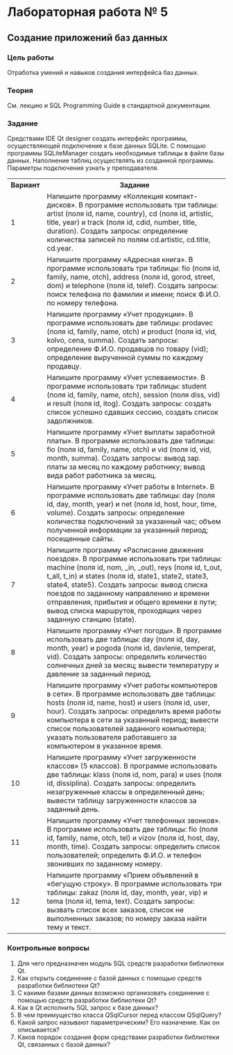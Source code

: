 # Лабораторная работа № 5

## Создание приложений баз данных

### Цель работы

Отработка умений и навыков создания интерфейса баз данных.

### Теория

См. лекцию и SQL Programming Guide в стандартной документации.

### Задание

Средствами IDE Qt designer создать интерфейс программы, осуществляющей подключение к базе данных SQLite. С помощью программы SQLiteManager создать необходимые таблицы в файле базы данных. Наполнение таблиц осуществлять из созданной программы. Параметры подключения узнать у преподавателя.

<table>
    <tr>
        <th>Вариант</th>
        <th style="text-align: center;">Задание</th>
    </tr>
    <tr>
        <td>1</td>
        <td>Напишите программу «Коллекция компакт-дисков». В программе использовать три таблицы: artist (поля id, name, country), cd (поля id, artistic, title, year) и track (поля id, cdid, number, title, duration). Создать запросы: определение количества записей по полям cd.artistic, cd.title, cd.year.</td>
    </tr>
    <tr>
        <td>2</td>
        <td>Напишите программу «Адресная книга». В программе использовать три таблицы: fio (поля id, family, name, otch), address (поля id, gorod, street, dom) и telephone (поля id, telef). Создать запросы: поиск телефона по фамилии и имени; поиск Ф.И.О. по номеру телефона.</td>
    </tr>
    <tr>
        <td>3</td>
        <td>Напишите программу «Учет продукции». В программе использовать две таблицы: prodavec (поля id, family, name, otch) и product (поля id, vid, kolvo, cena, summa). Создать запросы: определение Ф.И.О. продавцов по товару (vid); определение вырученной суммы по каждому продавцу.</td>
    </tr>
    <tr>
        <td>4</td>
        <td>Напишите программу «Учет успеваемости». В программе использовать три таблицы: student (поля id, family, name, otch), session (поля diss, vid) и result (поля id, itog). Создать запросы: создать список успешно сдавших сессию, создать список задолжников.</td>
    </tr>
    <tr>
        <td>5</td>
        <td>Напишите программу «Учет выплаты заработной платы». В программе использовать две таблицы: fio (поля id, family, name, otch) и vid (поля id, vid, month, summa). Создать запросы: вывод зар. платы за месяц по каждому работнику; вывод вида работ работника за месяц.</td>
    </tr>
    <tr>
        <td>6</td>
        <td>Напишите программу «Учет работы в Internet». В программе использовать две таблицы: day (поля id, day, month, year) и net (поля id, host, hour, time, volume). Создать запросы: определение количества подключений за указанный час; объем полученной информации за указанный период; посещенные сайты.</td>
    </tr>
    <tr>
        <td>7</td>
        <td>Напишите программу «Расписание движения поездов». В программе использовать три таблицы: machine (поля id, nom, _in, _out), reys (поля id, t_out, t_all, t_in) и states (поля id, state1, state2, state3, state4, state5). Создать запросы: вывод списка поездов по заданному направлению и времени отправления, прибытия и общего времени в пути; вывод списка маршрутов, проходящих через заданную станцию (state).</td>
    </tr>
    <tr>
        <td>8</td>
        <td>Напишите программу «Учет погоды». В программе использовать две таблицы: day (поля id, day, month, year) и pogoda (поля id, davlenie, temperat, vid). Создать запросы: определить количество солнечных дней за месяц; вывести температуру и давление за заданный период.</td>
    </tr>
    <tr>
        <td>9</td>
        <td>Напишите программу «Учет работы компьютеров в сети». В программе использовать две таблицы: hosts (поля id, name, host) и users (поля id, user, hour). Создать запросы: определить время работы компьютера в сети за указанный период; вывести список пользователей заданного компьютера; указать пользователя работавшего за компьютером в указанное время.</td>
    </tr>
    <tr>
        <td>10</td>
        <td>Напишите программу «Учет загруженности классов» (5 классов). В программе использовать две таблицы: klass (поля id, nom, para) и uses (поля id, dissiplina). Создать запросы: определить незагруженные классы в определенный день; вывести таблицу загруженности классов за заданный день.</td>
    </tr>
    <tr>
        <td>11</td>
        <td>Напишите программу «Учет телефонных звонков». В программе использовать две таблицы: fio (поля id, family, name, otch, tel) и vizov (поля id, host, day, month, time). Создать запросы: определить список пользователей; определить Ф.И.О. и телефон звонивших по заданному номеру.</td>
    </tr>
    <tr>
        <td>12</td>
        <td>Напишите программу «Прием объявлений в «бегущую строку». В программе использовать три таблицы: zakaz (поля id, day, month, year, vip) и tema (поля id, tema, text). Создать запросы: вызвать список всех заказов, список не выполненных заказов; по номеру заказа найти тему и текст.</td>
    </tr>
</table>

### Контрольные вопросы

1. Для чего предназначен модуль SQL средств разработки библиотеки Qt.
2. Как открыть соединение с базой данных с помощью средств разработки библиотеки Qt?
3. С какими базами данных возможно организовать соединение с помощью средств разработки библиотеки Qt?
4. Как в Qt исполнить SQL запрос к базе данных?
5. В чем преимущество класса QSqlCursor перед классом QSqlQuery?
6. Какой запрос называют параметрическим? Его назначение. Как он описывается?
7. Каков порядок создания форм средствами разработки библиотеки Qt, связанных с базой данных?
